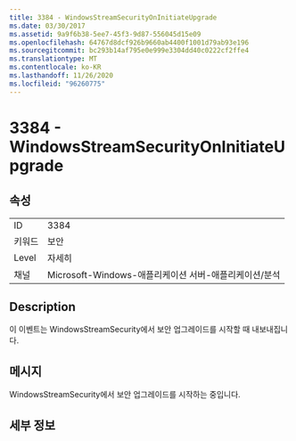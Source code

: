 ```yaml
---
title: 3384 - WindowsStreamSecurityOnInitiateUpgrade
ms.date: 03/30/2017
ms.assetid: 9a9f6b38-5ee7-45f3-9d87-556045d15e09
ms.openlocfilehash: 64767d8dcf926b9660ab4400f1001d79ab93e196
ms.sourcegitcommit: bc293b14af795e0e999e3304dd40c0222cf2ffe4
ms.translationtype: MT
ms.contentlocale: ko-KR
ms.lasthandoff: 11/26/2020
ms.locfileid: "96260775"
---
```

# <a name="3384---windowsstreamsecurityoninitiateupgrade"></a>3384 - WindowsStreamSecurityOnInitiateUpgrade

## <a name="properties"></a>속성  
  
|||  
|-|-|  
|ID|3384|  
|키워드|보안|  
|Level|자세히|  
|채널|Microsoft-Windows-애플리케이션 서버-애플리케이션/분석|  
  
## <a name="description"></a>Description  

 이 이벤트는 WindowsStreamSecurity에서 보안 업그레이드를 시작할 때 내보내집니다.  
  
## <a name="message"></a>메시지  

 WindowsStreamSecurity에서 보안 업그레이드를 시작하는 중입니다.  
  
## <a name="details"></a>세부 정보
